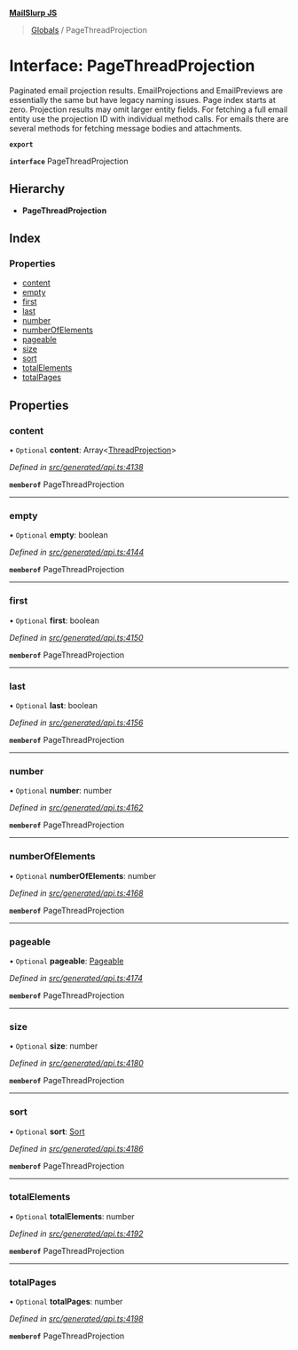 **[MailSlurp JS](../README.md)**

> [Globals](../README.md) / PageThreadProjection

# Interface: PageThreadProjection

Paginated email projection results. EmailProjections and EmailPreviews are essentially the same but have legacy naming issues. Page index starts at zero. Projection results may omit larger entity fields. For fetching a full email entity use the projection ID with individual method calls. For emails there are several methods for fetching message bodies and attachments.

**`export`** 

**`interface`** PageThreadProjection

## Hierarchy

* **PageThreadProjection**

## Index

### Properties

* [content](pagethreadprojection.md#content)
* [empty](pagethreadprojection.md#empty)
* [first](pagethreadprojection.md#first)
* [last](pagethreadprojection.md#last)
* [number](pagethreadprojection.md#number)
* [numberOfElements](pagethreadprojection.md#numberofelements)
* [pageable](pagethreadprojection.md#pageable)
* [size](pagethreadprojection.md#size)
* [sort](pagethreadprojection.md#sort)
* [totalElements](pagethreadprojection.md#totalelements)
* [totalPages](pagethreadprojection.md#totalpages)

## Properties

### content

• `Optional` **content**: Array\<[ThreadProjection](threadprojection.md)>

*Defined in [src/generated/api.ts:4138](https://github.com/mailslurp/mailslurp-client/blob/730b817/src/generated/api.ts#L4138)*

**`memberof`** PageThreadProjection

___

### empty

• `Optional` **empty**: boolean

*Defined in [src/generated/api.ts:4144](https://github.com/mailslurp/mailslurp-client/blob/730b817/src/generated/api.ts#L4144)*

**`memberof`** PageThreadProjection

___

### first

• `Optional` **first**: boolean

*Defined in [src/generated/api.ts:4150](https://github.com/mailslurp/mailslurp-client/blob/730b817/src/generated/api.ts#L4150)*

**`memberof`** PageThreadProjection

___

### last

• `Optional` **last**: boolean

*Defined in [src/generated/api.ts:4156](https://github.com/mailslurp/mailslurp-client/blob/730b817/src/generated/api.ts#L4156)*

**`memberof`** PageThreadProjection

___

### number

• `Optional` **number**: number

*Defined in [src/generated/api.ts:4162](https://github.com/mailslurp/mailslurp-client/blob/730b817/src/generated/api.ts#L4162)*

**`memberof`** PageThreadProjection

___

### numberOfElements

• `Optional` **numberOfElements**: number

*Defined in [src/generated/api.ts:4168](https://github.com/mailslurp/mailslurp-client/blob/730b817/src/generated/api.ts#L4168)*

**`memberof`** PageThreadProjection

___

### pageable

• `Optional` **pageable**: [Pageable](pageable.md)

*Defined in [src/generated/api.ts:4174](https://github.com/mailslurp/mailslurp-client/blob/730b817/src/generated/api.ts#L4174)*

**`memberof`** PageThreadProjection

___

### size

• `Optional` **size**: number

*Defined in [src/generated/api.ts:4180](https://github.com/mailslurp/mailslurp-client/blob/730b817/src/generated/api.ts#L4180)*

**`memberof`** PageThreadProjection

___

### sort

• `Optional` **sort**: [Sort](sort.md)

*Defined in [src/generated/api.ts:4186](https://github.com/mailslurp/mailslurp-client/blob/730b817/src/generated/api.ts#L4186)*

**`memberof`** PageThreadProjection

___

### totalElements

• `Optional` **totalElements**: number

*Defined in [src/generated/api.ts:4192](https://github.com/mailslurp/mailslurp-client/blob/730b817/src/generated/api.ts#L4192)*

**`memberof`** PageThreadProjection

___

### totalPages

• `Optional` **totalPages**: number

*Defined in [src/generated/api.ts:4198](https://github.com/mailslurp/mailslurp-client/blob/730b817/src/generated/api.ts#L4198)*

**`memberof`** PageThreadProjection
